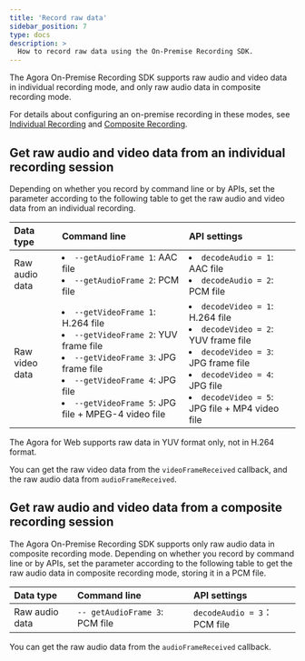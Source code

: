 ```yaml
---
title: 'Record raw data'
sidebar_position: 7
type: docs
description: >
  How to record raw data using the On-Premise Recording SDK.
---
```


The Agora On-Premise Recording SDK supports raw audio and video data in individual recording mode, and only raw audio data in composite recording mode.

For details about configuring an on-premise recording in these modes, see [Individual Recording](../develop/individual-mode) and [Composite Recording](../develop/composite-mode).

## Get raw audio and video data from an individual recording session

Depending on whether you record by command line or by APIs, set the parameter according to the following table to get the raw audio and video data from an individual recording.

| Data type      | Command line                                                 | API settings                                                 |
| :------------- | :----------------------------------------------------------- | :----------------------------------------------------------- |
| Raw audio data | <li>`--getAudioFrame 1`: AAC file</li><li>`--getAudioFrame 2`: PCM file</li> | <li>`decodeAudio = 1`: AAC file</li><li>`decodeAudio = 2`: PCM file</li> |
| Raw video data | <li>`--getVideoFrame 1`: H.264 file</li><li>`--getVideoFrame 2`: YUV frame file</li><li>`--getVideoFrame 3`: JPG frame file</li><li>`--getVideoFrame 4`: JPG file</li><li>`--getVideoFrame 5`: JPG file + MPEG-4 video file</li> | <li>`decodeVideo = 1`: H.264 file</li><li>`decodeVideo = 2`: YUV frame file</li><li>`decodeVideo = 3`: JPG frame file</li><li>`decodeVideo = 4`: JPG file</li><li>`decodeVideo = 5`: JPG file + MP4 video file</li> |

<Admonition type="info">
The Agora <Vg k="VSDK" /> for Web supports raw data in YUV format only, not in H.264 format.
</Admonition>

You can get the raw video data from the `videoFrameReceived` callback, and the raw audio data from `audioFrameReceived`.

## Get raw audio and video data from a composite recording session

The Agora On-Premise Recording SDK supports only raw audio data in composite recording mode. Depending on whether you record by command line or by APIs, set the parameter according to the following table to get the raw audio data in composite recording mode, storing it in a PCM file.

| Data type      | Command line                   | API settings                |
| :------------- | :----------------------------- | :-------------------------- |
| Raw audio data | `-- getAudioFrame 3`: PCM file | `decodeAudio = 3`：PCM file |

You can get the raw audio data from the `audioFrameReceived` callback.

